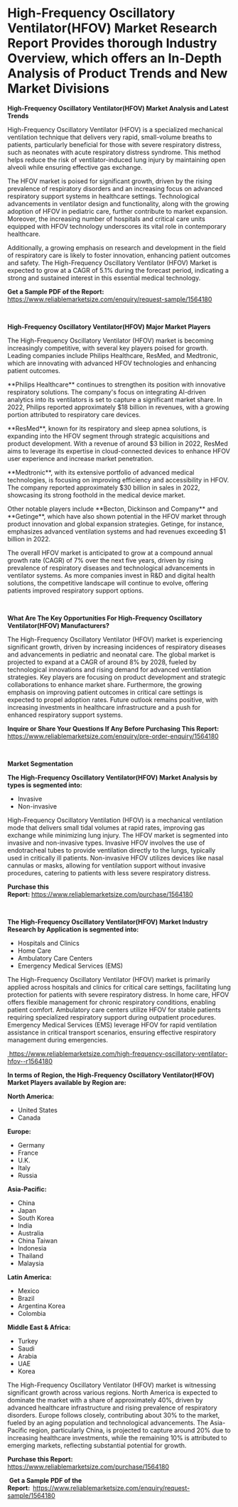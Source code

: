 <p><h1>High-Frequency Oscillatory Ventilator(HFOV) Market Research Report Provides thorough Industry Overview, which offers an In-Depth Analysis of Product Trends and New Market Divisions</h1></p><p><strong>High-Frequency Oscillatory Ventilator(HFOV) Market Analysis and Latest Trends</strong></p>
<p><p>High-Frequency Oscillatory Ventilator (HFOV) is a specialized mechanical ventilation technique that delivers very rapid, small-volume breaths to patients, particularly beneficial for those with severe respiratory distress, such as neonates with acute respiratory distress syndrome. This method helps reduce the risk of ventilator-induced lung injury by maintaining open alveoli while ensuring effective gas exchange.</p><p>The HFOV market is poised for significant growth, driven by the rising prevalence of respiratory disorders and an increasing focus on advanced respiratory support systems in healthcare settings. Technological advancements in ventilator design and functionality, along with the growing adoption of HFOV in pediatric care, further contribute to market expansion. Moreover, the increasing number of hospitals and critical care units equipped with HFOV technology underscores its vital role in contemporary healthcare.</p><p>Additionally, a growing emphasis on research and development in the field of respiratory care is likely to foster innovation, enhancing patient outcomes and safety. The High-Frequency Oscillatory Ventilator (HFOV) Market is expected to grow at a CAGR of 5.1% during the forecast period, indicating a strong and sustained interest in this essential medical technology.</p></p>
<p><strong>Get a Sample PDF of the Report:&nbsp;</strong> <a href="https://www.reliablemarketsize.com/enquiry/request-sample/1564180?utm_campaign=3223&utm_medium=2&utm_source=Github&utm_content=ia&utm_term=14042025&utm_id=high-frequency-oscillatory-ventilatorhfov">https://www.reliablemarketsize.com/enquiry/request-sample/1564180</a></p>
<p>&nbsp;</p>
<p><strong>High-Frequency Oscillatory Ventilator(HFOV) Major Market Players</strong></p>
<p><p>The High-Frequency Oscillatory Ventilator (HFOV) market is becoming increasingly competitive, with several key players poised for growth. Leading companies include Philips Healthcare, ResMed, and Medtronic, which are innovating with advanced HFOV technologies and enhancing patient outcomes.</p><p>**Philips Healthcare** continues to strengthen its position with innovative respiratory solutions. The company's focus on integrating AI-driven analytics into its ventilators is set to capture a significant market share. In 2022, Philips reported approximately $18 billion in revenues, with a growing portion attributed to respiratory care devices.</p><p>**ResMed**, known for its respiratory and sleep apnea solutions, is expanding into the HFOV segment through strategic acquisitions and product development. With a revenue of around $3 billion in 2022, ResMed aims to leverage its expertise in cloud-connected devices to enhance HFOV user experience and increase market penetration.</p><p>**Medtronic**, with its extensive portfolio of advanced medical technologies, is focusing on improving efficiency and accessibility in HFOV. The company reported approximately $30 billion in sales in 2022, showcasing its strong foothold in the medical device market.</p><p>Other notable players include **Becton, Dickinson and Company** and **Getinge**, which have also shown potential in the HFOV market through product innovation and global expansion strategies. Getinge, for instance, emphasizes advanced ventilation systems and had revenues exceeding $1 billion in 2022.</p><p>The overall HFOV market is anticipated to grow at a compound annual growth rate (CAGR) of 7% over the next five years, driven by rising prevalence of respiratory diseases and technological advancements in ventilator systems. As more companies invest in R&D and digital health solutions, the competitive landscape will continue to evolve, offering patients improved respiratory support options.</p></p>
<p>&nbsp;</p>
<p><strong>What Are The Key Opportunities For High-Frequency Oscillatory Ventilator(HFOV) Manufacturers?</strong></p>
<p><p>The High-Frequency Oscillatory Ventilator (HFOV) market is experiencing significant growth, driven by increasing incidences of respiratory diseases and advancements in pediatric and neonatal care. The global market is projected to expand at a CAGR of around 8% by 2028, fueled by technological innovations and rising demand for advanced ventilation strategies. Key players are focusing on product development and strategic collaborations to enhance market share. Furthermore, the growing emphasis on improving patient outcomes in critical care settings is expected to propel adoption rates. Future outlook remains positive, with increasing investments in healthcare infrastructure and a push for enhanced respiratory support systems.</p></p>
<p><strong>Inquire or Share Your Questions If Any Before Purchasing This Report:</strong> <a href="https://www.reliablemarketsize.com/enquiry/pre-order-enquiry/1564180?utm_campaign=3223&utm_medium=2&utm_source=Github&utm_content=ia&utm_term=14042025&utm_id=high-frequency-oscillatory-ventilatorhfov">https://www.reliablemarketsize.com/enquiry/pre-order-enquiry/1564180</a></p>
<p>&nbsp;</p>
<p><strong>Market Segmentation</strong></p>
<p><strong>The High-Frequency Oscillatory Ventilator(HFOV) Market Analysis by types is segmented into:</strong></p>
<p><ul><li>Invasive</li><li>Non-invasive</li></ul></p>
<p><p>High-Frequency Oscillatory Ventilation (HFOV) is a mechanical ventilation mode that delivers small tidal volumes at rapid rates, improving gas exchange while minimizing lung injury. The HFOV market is segmented into invasive and non-invasive types. Invasive HFOV involves the use of endotracheal tubes to provide ventilation directly to the lungs, typically used in critically ill patients. Non-invasive HFOV utilizes devices like nasal cannulas or masks, allowing for ventilation support without invasive procedures, catering to patients with less severe respiratory distress.</p></p>
<p><strong>Purchase this Report:&nbsp;</strong><a href="https://www.reliablemarketsize.com/purchase/1564180?utm_campaign=3223&utm_medium=2&utm_source=Github&utm_content=ia&utm_term=14042025&utm_id=high-frequency-oscillatory-ventilatorhfov">https://www.reliablemarketsize.com/purchase/1564180</a></p>
<p>&nbsp;</p>
<p><strong>The High-Frequency Oscillatory Ventilator(HFOV) Market Industry Research by Application is segmented into:</strong></p>
<p><ul><li>Hospitals and Clinics</li><li>Home Care</li><li>Ambulatory Care Centers</li><li>Emergency Medical Services (EMS)</li></ul></p>
<p><p>The High-Frequency Oscillatory Ventilator (HFOV) market is primarily applied across hospitals and clinics for critical care settings, facilitating lung protection for patients with severe respiratory distress. In home care, HFOV offers flexible management for chronic respiratory conditions, enabling patient comfort. Ambulatory care centers utilize HFOV for stable patients requiring specialized respiratory support during outpatient procedures. Emergency Medical Services (EMS) leverage HFOV for rapid ventilation assistance in critical transport scenarios, ensuring effective respiratory management during emergencies.</p></p>
<p><a href="https://www.reliablemarketsize.com/high-frequency-oscillatory-ventilator-hfov--r1564180?utm_campaign=3223&utm_medium=2&utm_source=Github&utm_content=ia&utm_term=14042025&utm_id=high-frequency-oscillatory-ventilatorhfov">&nbsp;https://www.reliablemarketsize.com/high-frequency-oscillatory-ventilator-hfov--r1564180</a></p>
<p><strong>In terms of Region, the High-Frequency Oscillatory Ventilator(HFOV) Market Players available by Region are:</strong></p>
<p>
    <p> <strong> North America: </strong>
        <ul>
            <li>United States</li>
            <li>Canada</li>
        </ul>
        </p> 
    <p> <strong> Europe: </strong>
        <ul>
            <li>Germany</li>
            <li>France</li>
            <li>U.K.</li>
            <li>Italy</li>
            <li>Russia</li>
        </ul>
        </p> 
    <p> <strong> Asia-Pacific: </strong>
        <ul>
            <li>China</li>
            <li>Japan</li>
            <li>South Korea</li>
            <li>India</li>
            <li>Australia</li>
            <li>China Taiwan</li>
            <li>Indonesia</li>
            <li>Thailand</li>
            <li>Malaysia</li>
        </ul>
        </p> 
    <p> <strong> Latin America: </strong>
        <ul>
            <li>Mexico</li>
            <li>Brazil</li>
            <li>Argentina Korea</li>
            <li>Colombia</li>
        </ul>
        </p> 
    <p> <strong> Middle East & Africa: </strong>
        <ul>
            <li>Turkey</li>
            <li>Saudi</li>
            <li>Arabia</li>
            <li>UAE</li>
            <li>Korea</li>
        </ul>
    </p>
    </p>
<p><p>The High-Frequency Oscillatory Ventilator (HFOV) market is witnessing significant growth across various regions. North America is expected to dominate the market with a share of approximately 40%, driven by advanced healthcare infrastructure and rising prevalence of respiratory disorders. Europe follows closely, contributing about 30% to the market, fueled by an aging population and technological advancements. The Asia-Pacific region, particularly China, is projected to capture around 20% due to increasing healthcare investments, while the remaining 10% is attributed to emerging markets, reflecting substantial potential for growth.</p></p>
<p><strong>Purchase this Report: </strong><a href="https://www.reliablemarketsize.com/purchase/1564180?utm_campaign=3223&utm_medium=2&utm_source=Github&utm_content=ia&utm_term=14042025&utm_id=high-frequency-oscillatory-ventilatorhfov">https://www.reliablemarketsize.com/purchase/1564180</a></p>
<p>&nbsp;<strong>Get a Sample PDF of the Report:&nbsp;&nbsp;</strong><a href="https://www.reliablemarketsize.com/enquiry/request-sample/1564180?utm_campaign=3223&utm_medium=2&utm_source=Github&utm_content=ia&utm_term=14042025&utm_id=high-frequency-oscillatory-ventilatorhfov">https://www.reliablemarketsize.com/enquiry/request-sample/1564180</a></p>
<p><strong></strong></p>
<p><p></p><p></p><p></p></p>